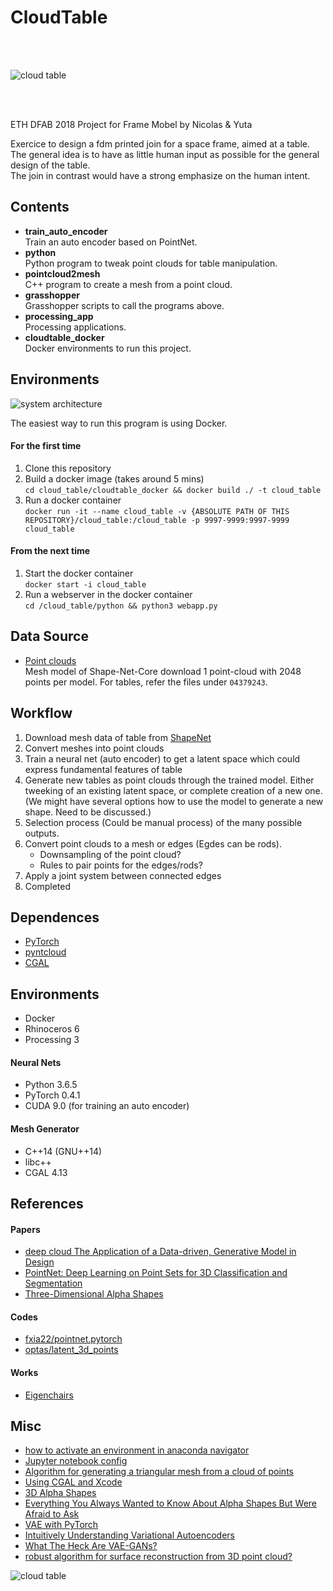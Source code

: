 # CloudTable

<br><br>

![cloud table](https://github.com/ytakzk/cloud_table/raw/master/images/cloud_table_02.png)

<br><br>


ETH DFAB 2018 Project for Frame Mobel by Nicolas & Yuta  

Exercice to design a fdm printed join for a space frame, aimed at a table.  
The general idea is to have as little human input as possible for the general design of the table.  
The join in contrast would have a strong emphasize on the human intent.  

## Contents

* **train_auto_encoder**  
Train an auto encoder based on PointNet.  
* **python**  
Python program to tweak point clouds for table manipulation.  
* **pointcloud2mesh**  
C++ program to create a mesh from a point cloud.   
* **grasshopper**  
Grasshopper scripts to call the programs above.   
* **processing_app**  
Processing applications.  
* **cloudtable_docker**  
Docker environments to run this project.  

## Environments

![system architecture](https://github.com/ytakzk/cloud_table/raw/master/images/system_architecture.jpg)

The easiest way to run this program is using Docker.

#### For the first time

1. Clone this repository
1. Build a docker image (takes around 5 mins)  
`cd cloud_table/cloudtable_docker && docker build ./ -t cloud_table`
1. Run a docker container  
`docker run -it --name cloud_table -v {ABSOLUTE PATH OF THIS REPOSITORY}/cloud_table:/cloud_table -p 9997-9999:9997-9999 cloud_table`


#### From the next time

1. Start the docker container  
`docker start -i cloud_table`
1. Run a webserver in the docker container  
`cd /cloud_table/python && python3 webapp.py`



## Data Source
* [Point clouds](https://www.dropbox.com/s/vmsdrae6x5xws1v/shape_net_core_uniform_samples_2048.zip)  
Mesh model of Shape-Net-Core download
1 point-cloud with 2048 points per model. 
For tables, refer the files under `04379243`.

## Workflow

1. Download mesh data of table from [ShapeNet](https://www.shapenet.org/)
1. Convert meshes into point clouds
1. Train a neural net (auto encoder) to get a latent space which could express fundamental features of table
1. Generate new tables as point clouds through the trained model.  Either tweeking of an existing latent space, or complete creation of a new one.  (We might have several options how to use the model to generate a new shape. Need to be discussed.)
1. Selection process (Could be manual process) of the many possible outputs.
1. Convert point clouds to a mesh or edges (Egdes can be rods). 
    - Downsampling of the point cloud? 
    - Rules to pair points for the edges/rods?
1. Apply a joint system between connected edges
1. Completed


## Dependences

* [PyTorch](https://pytorch.org/)
* [pyntcloud](https://github.com/daavoo/pyntcloud)  
* [CGAL](https://www.cgal.org/)


## Environments

* Docker
* Rhinoceros 6
* Processing 3


#### Neural Nets
* Python 3.6.5
* PyTorch 0.4.1
* CUDA 9.0 (for training an auto encoder)


#### Mesh Generator
* C++14 (GNU++14)
* libc++
* CGAL 4.13


## References

#### Papers
* [deep cloud The Application of a Data-driven, Generative Model in Design](https://sites.google.com/site/artml2018/showcase/final-project)
* [PointNet: Deep Learning on Point Sets for 3D Classification and Segmentation](https://arxiv.org/abs/1612.00593)
* [Three-Dimensional Alpha Shapes](http://pub.ist.ac.at/~edels/Papers/1994-J-04-3DAlphaShapes.pdf)


#### Codes
* [fxia22/pointnet.pytorch](https://github.com/fxia22/pointnet.pytorch)
* [optas/latent_3d_points](https://github.com/optas/latent_3d_points)


#### Works
* [Eigenchairs](https://vimeo.com/57901236)


## Misc
* [how to activate an environment in anaconda navigator](https://conda.io/docs/user-guide/tasks/manage-environments.html#activating-an-environment)
* [Jupyter notebook config](https://jupyter-notebook.readthedocs.io/en/stable/config.html)
* [Algorithm for generating a triangular mesh from a cloud of points](https://stackoverflow.com/questions/7879160/algorithm-for-generating-a-triangular-mesh-from-a-cloud-of-points)
* [Using CGAL and Xcode](https://3d.bk.tudelft.nl/ken/en/2016/03/16/using-cgal-and-xcode.html)
* [3D Alpha Shapes](https://doc.cgal.org/latest/Alpha_shapes_3/index.html)
* [Everything You Always Wanted to Know About Alpha Shapes But Were Afraid to Ask](http://cgm.cs.mcgill.ca/~godfried/teaching/projects97/belair/alpha.html)
* [VAE with PyTorch](https://github.com/pytorch/examples/blob/master/vae/main.py)
* [Intuitively Understanding Variational Autoencoders](https://towardsdatascience.com/intuitively-understanding-variational-autoencoders-1bfe67eb5daf)
* [What The Heck Are VAE-GANs?](https://towardsdatascience.com/what-the-heck-are-vae-gans-17b86023588a)
* [robust algorithm for surface reconstruction from 3D point cloud?](https://stackoverflow.com/questions/838761/robust-algorithm-for-surface-reconstruction-from-3d-point-cloud)

![cloud table](https://github.com/ytakzk/cloud_table/raw/master/images/rendered.jpg)


